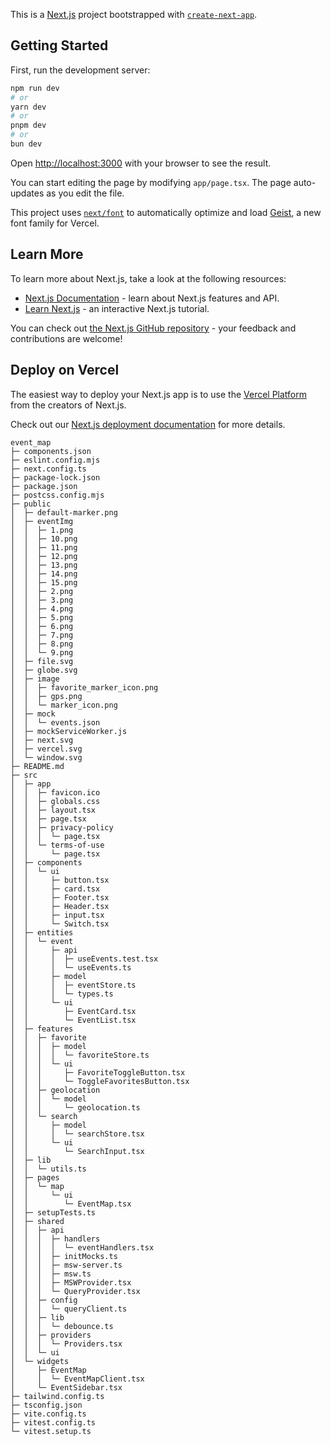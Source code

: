 This is a [Next.js](https://nextjs.org) project bootstrapped with [`create-next-app`](https://nextjs.org/docs/app/api-reference/cli/create-next-app).

## Getting Started

First, run the development server:

```bash
npm run dev
# or
yarn dev
# or
pnpm dev
# or
bun dev
```

Open [http://localhost:3000](http://localhost:3000) with your browser to see the result.

You can start editing the page by modifying `app/page.tsx`. The page auto-updates as you edit the file.

This project uses [`next/font`](https://nextjs.org/docs/app/building-your-application/optimizing/fonts) to automatically optimize and load [Geist](https://vercel.com/font), a new font family for Vercel.

## Learn More

To learn more about Next.js, take a look at the following resources:

- [Next.js Documentation](https://nextjs.org/docs) - learn about Next.js features and API.
- [Learn Next.js](https://nextjs.org/learn) - an interactive Next.js tutorial.

You can check out [the Next.js GitHub repository](https://github.com/vercel/next.js) - your feedback and contributions are welcome!

## Deploy on Vercel

The easiest way to deploy your Next.js app is to use the [Vercel Platform](https://vercel.com/new?utm_medium=default-template&filter=next.js&utm_source=create-next-app&utm_campaign=create-next-app-readme) from the creators of Next.js.

Check out our [Next.js deployment documentation](https://nextjs.org/docs/app/building-your-application/deploying) for more details.

```
event_map
├─ components.json
├─ eslint.config.mjs
├─ next.config.ts
├─ package-lock.json
├─ package.json
├─ postcss.config.mjs
├─ public
│  ├─ default-marker.png
│  ├─ eventImg
│  │  ├─ 1.png
│  │  ├─ 10.png
│  │  ├─ 11.png
│  │  ├─ 12.png
│  │  ├─ 13.png
│  │  ├─ 14.png
│  │  ├─ 15.png
│  │  ├─ 2.png
│  │  ├─ 3.png
│  │  ├─ 4.png
│  │  ├─ 5.png
│  │  ├─ 6.png
│  │  ├─ 7.png
│  │  ├─ 8.png
│  │  └─ 9.png
│  ├─ file.svg
│  ├─ globe.svg
│  ├─ image
│  │  ├─ favorite_marker_icon.png
│  │  ├─ gps.png
│  │  └─ marker_icon.png
│  ├─ mock
│  │  └─ events.json
│  ├─ mockServiceWorker.js
│  ├─ next.svg
│  ├─ vercel.svg
│  └─ window.svg
├─ README.md
├─ src
│  ├─ app
│  │  ├─ favicon.ico
│  │  ├─ globals.css
│  │  ├─ layout.tsx
│  │  ├─ page.tsx
│  │  ├─ privacy-policy
│  │  │  └─ page.tsx
│  │  └─ terms-of-use
│  │     └─ page.tsx
│  ├─ components
│  │  └─ ui
│  │     ├─ button.tsx
│  │     ├─ card.tsx
│  │     ├─ Footer.tsx
│  │     ├─ Header.tsx
│  │     ├─ input.tsx
│  │     └─ Switch.tsx
│  ├─ entities
│  │  └─ event
│  │     ├─ api
│  │     │  ├─ useEvents.test.tsx
│  │     │  └─ useEvents.ts
│  │     ├─ model
│  │     │  ├─ eventStore.ts
│  │     │  └─ types.ts
│  │     └─ ui
│  │        ├─ EventCard.tsx
│  │        └─ EventList.tsx
│  ├─ features
│  │  ├─ favorite
│  │  │  ├─ model
│  │  │  │  └─ favoriteStore.ts
│  │  │  └─ ui
│  │  │     ├─ FavoriteToggleButton.tsx
│  │  │     └─ ToggleFavoritesButton.tsx
│  │  ├─ geolocation
│  │  │  └─ model
│  │  │     └─ geolocation.ts
│  │  └─ search
│  │     ├─ model
│  │     │  └─ searchStore.tsx
│  │     └─ ui
│  │        └─ SearchInput.tsx
│  ├─ lib
│  │  └─ utils.ts
│  ├─ pages
│  │  └─ map
│  │     └─ ui
│  │        └─ EventMap.tsx
│  ├─ setupTests.ts
│  ├─ shared
│  │  ├─ api
│  │  │  ├─ handlers
│  │  │  │  └─ eventHandlers.tsx
│  │  │  ├─ initMocks.ts
│  │  │  ├─ msw-server.ts
│  │  │  ├─ msw.ts
│  │  │  ├─ MSWProvider.tsx
│  │  │  └─ QueryProvider.tsx
│  │  ├─ config
│  │  │  └─ queryClient.ts
│  │  ├─ lib
│  │  │  └─ debounce.ts
│  │  ├─ providers
│  │  │  └─ Providers.tsx
│  │  └─ ui
│  └─ widgets
│     ├─ EventMap
│     │  └─ EventMapClient.tsx
│     └─ EventSidebar.tsx
├─ tailwind.config.ts
├─ tsconfig.json
├─ vite.config.ts
├─ vitest.config.ts
└─ vitest.setup.ts

```